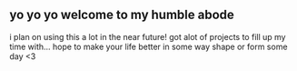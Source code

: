 ## yo yo yo welcome to my humble abode
i plan on using this a lot in the near future!
got alot of projects to fill up my time with...
hope to make your life better in some way shape or form some day <3

<!--
**deliriousMathematician/deliriousMathematician** is a ✨ _special_ ✨ repository because its `README.md` (this file) appears on your GitHub profile.

Here are some ideas to get you started:

- 🔭 I’m currently working on ...
- 🌱 I’m currently learning ...
- 👯 I’m looking to collaborate on ...
- 🤔 I’m looking for help with ...
- 💬 Ask me about ...
- 📫 How to reach me: ...
- 😄 Pronouns: ...
- ⚡ Fun fact: ...
-->
